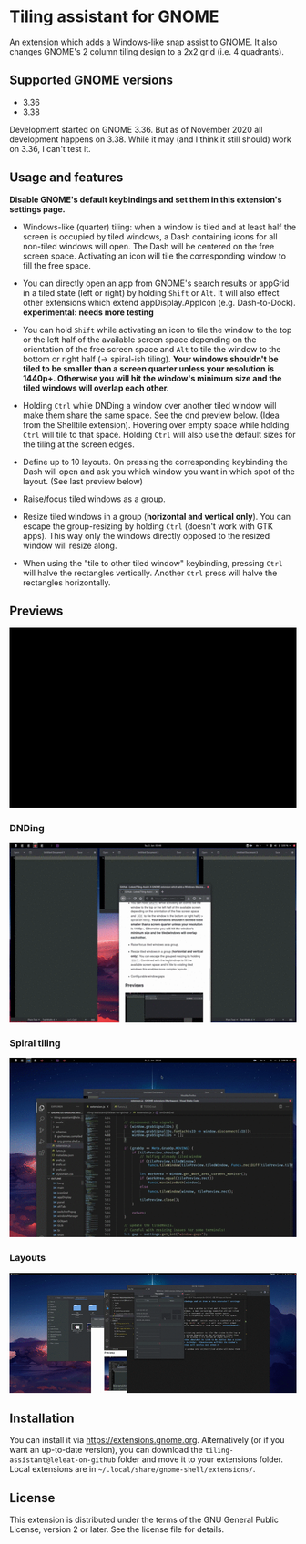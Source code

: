 # Tiling assistant for GNOME

An extension which adds a Windows-like snap assist to GNOME. It also changes GNOME's 2 column tiling design to a 2x2 grid (i.e. 4 quadrants).

## Supported GNOME versions

- 3.36
- 3.38

Development started on GNOME 3.36. But as of November 2020 all development happens on 3.38. While it may (and I think it still should) work on 3.36, I can't test it. 

## Usage and features

**Disable GNOME's default keybindings and set them in this extension's settings page.**

- Windows-like (quarter) tiling: when a window is tiled and at least half the screen is occupied by tiled windows, a Dash containing icons for all non-tiled windows will open. The Dash will be centered on the free screen space.
Activating an icon will tile the corresponding window to fill the free space.

- You can directly open an app from GNOME's search results or appGrid in a tiled state (left or right) by holding `Shift` or `Alt`. It will also effect other extensions which extend appDisplay.AppIcon (e.g. Dash-to-Dock). **experimental: needs more testing**

- You can hold `Shift` while activating an icon to tile the window to the top or the left half of the available screen space depending on the orientation of the free screen space and `Alt` to tile the window to the bottom or right half (-> spiral-ish tiling). **Your windows shouldn't be tiled to be smaller than a screen quarter unless your resolution is 1440p+. Otherwise you will hit the window's minimum size and the tiled windows will overlap each other.**

- Holding `Ctrl` while DNDing a window over another tiled window will make them share the same space. See the dnd preview below. (Idea from the Shelltile extension). Hovering over empty space while holding `Ctrl` will tile to that space. Holding `Ctrl` will also use the default sizes for the tiling at the screen edges.

- Define up to 10 layouts. On pressing the corresponding keybinding the Dash will open and ask you which window you want in which spot of the layout. (See last preview below)

- Raise/focus tiled windows as a group.

- Resize tiled windows in a group (**horizontal and vertical only**). You can escape the group-resizing by holding `Ctrl` (doesn't work with GTK apps). This way only the windows directly opposed to the resized window will resize along.

- When using the "tile to other tiled window" keybinding, pressing `Ctrl` will halve the rectangles vertically. Another `Ctrl` press will halve the rectangles horizontally.

## Previews

![Preview](preview.gif)

### DNDing

![Preview_DND](preview_dnd.gif)

### Spiral tiling

![Preview_SPIRAL](preview_spiral.gif)

### Layouts

![Preview_LAYOUT](preview_layout.gif)

## Installation

You can install it via https://extensions.gnome.org. Alternatively (or if you want an up-to-date version), you can download the `tiling-assistant@leleat-on-github` folder and move it to your extensions folder. Local extensions are in `~/.local/share/gnome-shell/extensions/`.

## License

This extension is distributed under the terms of the GNU General Public License, version 2 or later. See the license file for details.
